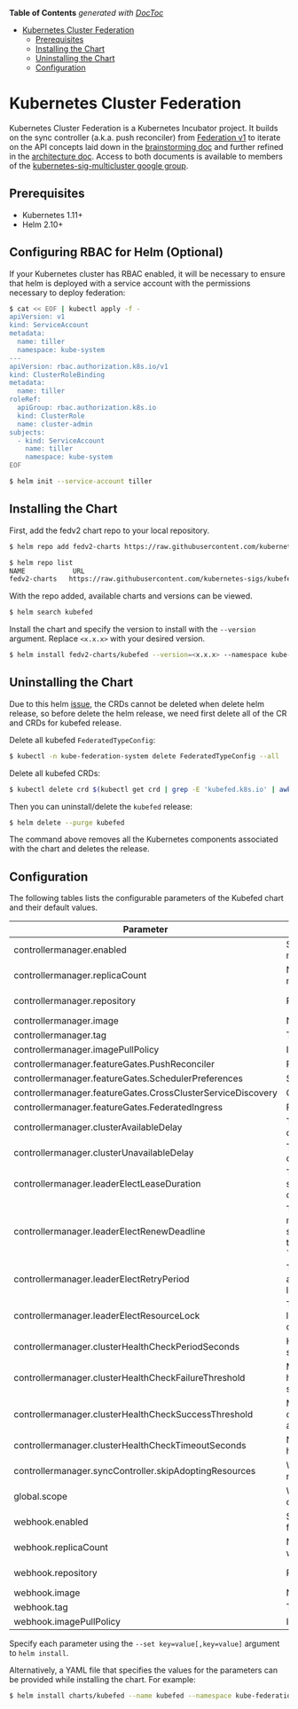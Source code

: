 <!-- START doctoc generated TOC please keep comment here to allow auto update -->
<!-- DON'T EDIT THIS SECTION, INSTEAD RE-RUN doctoc TO UPDATE -->
**Table of Contents**  *generated with [DocToc](https://github.com/thlorenz/doctoc)*

- [Kubernetes Cluster Federation](#kubernetes-cluster-federation)
  - [Prerequisites](#prerequisites)
  - [Installing the Chart](#installing-the-chart)
  - [Uninstalling the Chart](#uninstalling-the-chart)
  - [Configuration](#configuration)

<!-- END doctoc generated TOC please keep comment here to allow auto update -->

# Kubernetes Cluster Federation

Kubernetes Cluster Federation is a Kubernetes Incubator project. It builds on the sync controller
(a.k.a. push reconciler) from [Federation v1](https://github.com/kubernetes/federation/)
to iterate on the API concepts laid down in the [brainstorming
doc](https://docs.google.com/document/d/159cQGlfgXo6O4WxXyWzjZiPoIuiHVl933B43xhmqPEE/edit#)
and further refined in the [architecture
doc](https://docs.google.com/document/d/1ihWETo-zE8U_QNuzw5ECxOWX0Df_2BVfO3lC4OesKRQ/edit#).
Access to both documents is available to members of the
[kubernetes-sig-multicluster google
group](https://groups.google.com/forum/#!forum/kubernetes-sig-multicluster).

## Prerequisites

- Kubernetes 1.11+
- Helm 2.10+

## Configuring RBAC for Helm (Optional)

If your Kubernetes cluster has RBAC enabled, it will be necessary to
ensure that helm is deployed with a service account with the
permissions necessary to deploy federation:

```bash
$ cat << EOF | kubectl apply -f -
apiVersion: v1
kind: ServiceAccount
metadata:
  name: tiller
  namespace: kube-system
---
apiVersion: rbac.authorization.k8s.io/v1
kind: ClusterRoleBinding
metadata:
  name: tiller
roleRef:
  apiGroup: rbac.authorization.k8s.io
  kind: ClusterRole
  name: cluster-admin
subjects:
  - kind: ServiceAccount
    name: tiller
    namespace: kube-system
EOF

$ helm init --service-account tiller
```

## Installing the Chart

First, add the fedv2 chart repo to your local repository.
```bash
$ helm repo add fedv2-charts https://raw.githubusercontent.com/kubernetes-sigs/kubefed/master/charts

$ helm repo list
NAME            URL
fedv2-charts   https://raw.githubusercontent.com/kubernetes-sigs/kubefed/master/charts
```

With the repo added, available charts and versions can be viewed.
```bash
$ helm search kubefed
```

Install the chart and specify the version to install with the
`--version` argument. Replace `<x.x.x>` with your desired version.
```bash
$ helm install fedv2-charts/kubefed --version=<x.x.x> --namespace kube-federation-system
```

## Uninstalling the Chart

Due to this helm [issue](https://github.com/helm/helm/issues/4440), the CRDs cannot be deleted
when delete helm release, so before delete the helm release, we need first delete all
of the CR and CRDs for kubefed release.

Delete all kubefed `FederatedTypeConfig`:

```bash
$ kubectl -n kube-federation-system delete FederatedTypeConfig --all
```

Delete all kubefed CRDs:

```bash
$ kubectl delete crd $(kubectl get crd | grep -E 'kubefed.k8s.io' | awk '{print $1}')
```

Then you can uninstall/delete the `kubefed` release:

```bash
$ helm delete --purge kubefed
```

The command above removes all the Kubernetes components associated with the chart
and deletes the release.

## Configuration

The following tables lists the configurable parameters of the Kubefed
chart and their default values.

| Parameter                             | Description                                                                                                                                                                                 | Default                         |
| ------------------------------------- | ------------------------------------------------------------------------------------------------------------------------------------------------------------------------------------------- | --------------------------------|
| controllermanager.enabled             | Specifies whether to enable the controller manager in kubefed.                                                                                                                              | true                            |
| controllermanager.replicaCount        | Number of replicas for kubefed controller manager.                                                                                                                                          | 2                               |
| controllermanager.repository          | Repo of the kubefed image.                                                                                                                                                                  | quay.io/kubernetes-multicluster |
| controllermanager.image               | Name of the kubefed image.                                                                                                                                                                  | kubefed                         |
| controllermanager.tag                 | Tag of the kubefed image.                                                                                                                                                                   | latest                          |
| controllermanager.imagePullPolicy     | Image pull policy.                                                                                                                                                                          | IfNotPresent                    |
| controllermanager.featureGates.PushReconciler               | Push reconciler feature.                                                                                                                                              | true                            |
| controllermanager.featureGates.SchedulerPreferences         | Scheduler preferences feature.                                                                                                                                        | true                            |
| controllermanager.featureGates.CrossClusterServiceDiscovery | Cross cluster service discovery feature.                                                                                                                              | true                            |
| controllermanager.featureGates.FederatedIngress             | Federated ingress feature.                                                                                                                                            | true                            |
| controllermanager.clusterAvailableDelay   | Time to wait before reconciling on a healthy cluster.                                                                                                                                   | 20s                             |
| controllermanager.clusterUnavailableDelay | Time to wait before giving up on an unhealthy cluster.                                                                                                                                  | 60s                             |
| controllermanager.leaderElectLeaseDuration | The maximum duration that a leader can be stopped before it is replaced by another candidate.                                                                                          | 15s                             |
| controllermanager.leaderElectRenewDeadline | The interval between attempts by the acting master to renew a leadership slot before it stops leading. This must be less than or equal to `controllermanager.LeaderElectLeaseDuration. | 10s                             |
| controllermanager.leaderElectRetryPeriod   | The duration the clients should wait between attempting acquisition and renewal of a leadership.                                                                                       | 5s                              |
| controllermanager.leaderElectResourceLock  | The type of resource object that is used for locking during leader election. Supported options are `configmaps` and `endpoints`.                                                       | configmaps                      |
| controllermanager.clusterHealthCheckPeriodSeconds    | How often to monitor the cluster health (in seconds).                                                                                                                        | 10                              |
| controllermanager.clusterHealthCheckFailureThreshold | Minimum consecutive failures for the cluster health to be considered failed after having succeeded.                                                                          | 3                               |
| controllermanager.clusterHealthCheckSuccessThreshold | Minimum consecutive successes for the cluster health to be considered successful after having failed.                                                                        | 1                               |
| controllermanager.clusterHealthCheckTimeoutSeconds   | Number of seconds after which the cluster health check times out.                                                                                                            | 3                               |
| controllermanager.syncController.skipAdoptingResources  | Whether to skip adopting pre-existing resource in member clusters.                                                                                                        | false                           |
| global.scope                   | Whether the kubefed namespace will be the only target for federation.                                                                                                                           | Cluster                         |
| webhook.enabled                       | Specifies whether to enable the webhook in federation v2.                                                                                                                                                    | true                                                                                                 |
| webhook.replicaCount                  | Number of replicas for federation v2 webhook.                                                                                                                                                                | 1                                                                                                    |
| webhook.repository                    | Repo of the federation v2 webhook image.                                                                                                                                                                     | quay.io/kubernetes-multicluster                                                                      |
| webhook.image                         | Name of the federation v2 webhook image.                                                                                                                                                                     | federation-v2                                                                                        |
| webhook.tag                           | Tag of the federation v2 webhook image.                                                                                                                                                                      | latest                                                                                               |
| webhook.imagePullPolicy               | Image pull policy.                                                                                                                                                                                           | IfNotPresent                                                                                         |

Specify each parameter using the `--set key=value[,key=value]` argument to
`helm install`.

Alternatively, a YAML file that specifies the values for the parameters can be
provided while installing the chart. For example:

```bash
$ helm install charts/kubefed --name kubefed --namespace kube-federation-system --values values.yaml
```
